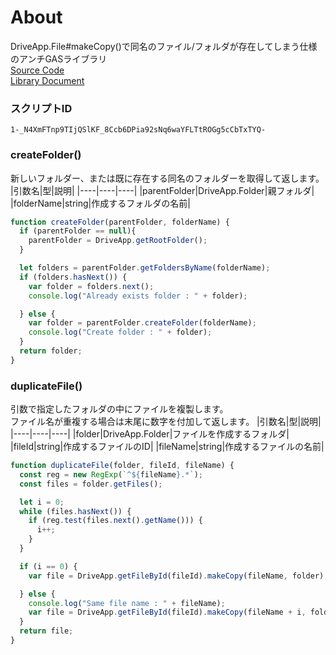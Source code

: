 # About
DriveApp.File#makeCopy()で同名のファイル/フォルダが存在してしまう仕様のアンチGASライブラリ  
[Source Code](https://script.google.com/d/1-_N4XmFTnp9TIjQSlKF_8Ccb6DPia92sNq6waYFLTtROGg5cCbTxTYQ-/edit?usp=sharing)  
[Library Document](https://script.google.com/macros/library/d/1-_N4XmFTnp9TIjQSlKF_8Ccb6DPia92sNq6waYFLTtROGg5cCbTxTYQ-/1)


### スクリプトID
`1-_N4XmFTnp9TIjQSlKF_8Ccb6DPia92sNq6waYFLTtROGg5cCbTxTYQ-`  


### createFolder()
新しいフォルダー、または既に存在する同名のフォルダーを取得して返します。
|引数名|型|説明|
|----|----|----|
|parentFolder|DriveApp.Folder|親フォルダ|
|folderName|string|作成するフォルダの名前|


~~~javascript
function createFolder(parentFolder, folderName) {
  if (parentFolder == null){
    parentFolder = DriveApp.getRootFolder();
  }

  let folders = parentFolder.getFoldersByName(folderName);
  if (folders.hasNext()) {
    var folder = folders.next();
    console.log("Already exists folder : " + folder);

  } else {
    var folder = parentFolder.createFolder(folderName);
    console.log("Create folder : " + folder);
  }
  return folder;
}
~~~


### duplicateFile()
引数で指定したフォルダの中にファイルを複製します。  
ファイル名が重複する場合は末尾に数字を付加して返します。
|引数名|型|説明|
|----|----|----|
|folder|DriveApp.Folder|ファイルを作成するフォルダ|
|fileId|string|作成するファイルのID|
|fileName|string|作成するファイルの名前|

~~~javascript
function duplicateFile(folder, fileId, fileName) {
  const reg = new RegExp(`^${fileName}.*`);
  const files = folder.getFiles();

  let i = 0;
  while (files.hasNext()) {
    if (reg.test(files.next().getName())) {
      i++;
    }
  }

  if (i == 0) {
    var file = DriveApp.getFileById(fileId).makeCopy(fileName, folder);

  } else {
    console.log("Same file name : " + fileName);
    var file = DriveApp.getFileById(fileId).makeCopy(fileName + i, folder);
  }
  return file;
}
~~~
